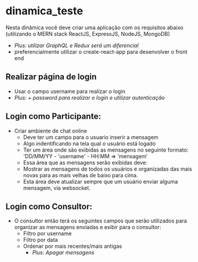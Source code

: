 # dinamica_teste

Nesta dinâmica você deve criar uma aplicação com os requisitos abaixo (utilizando o MERN stack ReactJS, ExpressJS, NodeJS, MongoDB)
* *Plus: utilizar GraphQL e Redux será um diferencial*
* preferencialmente utilizar o create-react-app para desenvolver o front end

## Realizar página de login
  * Usar o campo username para realizar o login
  * *Plus: + password para realizar o login e utilizar autenticação*

## Login como Participante:

* Criar ambiente de chat online
  * Deve ter um campo para o usuario inserir a mensagem
  * Algo indentificando na tela qual o usuário está logado
  * Ter um área onde são exibidas as mensagens no seguinte formato:
    'DD/MM/YY - 'username' - HH:MM => 'mensagem'
  * Essa área que as mensagens serão exibidas deve:
   * Mostrar as mensagens de todos os usuários e organizadas das mais novas para as mais velhas de baixo para cima.
   * Esta área deve atualizar sempre que um usuário enviar alguma mensagem, via websocket.
    
## Login como Consultor:

* O consultor então terá os seguintes campos que serão utilizados para organizar as mensagens enviadas e exibir para o consultor:
  * Filtro por username
  * Filtro por data
  * Ordenar por mais recentes/mais antigas
    * *Plus: Apagar mensagens*
